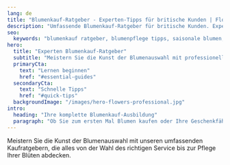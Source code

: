 ```yaml
---
lang: de
title: "Blumenkauf-Ratgeber - Experten-Tipps für britische Kunden | Florize"
description: "Umfassende Blumenkauf-Ratgeber für britische Kunden. Experten-Tipps zur Blumenpflege, saisonalen Auswahl, Budgetplanung und dem besten Preis-Leistungs-Verhältnis bei Blumenlieferdiensten."
seo:
  keywords: "blumenkauf ratgeber, blumenpflege tipps, saisonale blumen, budget blumen, uk blumen beratung"
hero:
  title: "Experten Blumenkauf-Ratgeber"
  subtitle: "Meistern Sie die Kunst der Blumenauswahl mit professionellen Tipps und Insider-Wissen"
  primaryCta:
    text: "Lernen beginnen"
    href: "#essential-guides"
  secondaryCta:
    text: "Schnelle Tipps"
    href: "#quick-tips"
  backgroundImage: "/images/hero-flowers-professional.jpg"
intro:
  heading: "Ihre komplette Blumenkauf-Ausbildung"
  paragraph: "Ob Sie zum ersten Mal Blumen kaufen oder Ihre Geschenkfähigkeiten verbessern möchten, unsere umfassenden Ratgeber bieten das Wissen, das Sie brauchen, um jedes Mal die perfekte Wahl zu treffen."
---
```


Meistern Sie die Kunst der Blumenauswahl mit unseren umfassenden Kaufratgebern, die alles von der Wahl des richtigen Service bis zur Pflege Ihrer Blüten abdecken.
